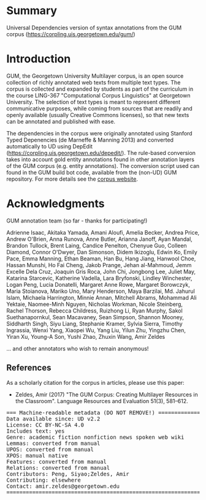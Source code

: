 # Summary

Universal Dependencies version of syntax annotations from the GUM corpus (https://corpling.uis.georgetown.edu/gum/)

# Introduction

GUM, the Georgetown University Multilayer corpus, is an open source collection of richly annotated web texts from multiple text types. The corpus is collected and expanded by students as part of the curriculum in the course LING-367 "Computational Corpus Linguistics" at Georgetown University. The selection of text types is meant to represent different communicative purposes, while coming from sources that are readily and openly available (usually Creative Commons licenses), so that new texts can be annotated and published with ease.

The dependencies in the corpus were originally annotated using Stanford Typed Depenencies (de Marneffe & Manning 2013) and converted automatically to UD using DepEdit (https://corpling.uis.georgetown.edu/depedit/). The rule-based conversion takes into account gold entity annotations found in other annotation layers of the GUM corpus (e.g. entity annotations). The conversion script used can found in the GUM build bot code, available from the (non-UD) GUM repository. For more details see the [corpus website](https://corpling.uis.georgetown.edu/gum/).

# Acknowledgments

GUM annotation team (so far - thanks for participating!)

Adrienne Isaac, Akitaka Yamada, Amani Aloufi, Amelia Becker, Andrea Price, Andrew O'Brien, Anna Runova, Anne Butler, Arianna Janoff, Ayan Mandal, Brandon Tullock, Brent Laing, Candice Penelton, Chenyue Guo, Colleen Diamond, Connor O'Dwyer, Dan Simonson, Didem Ikizoglu, Edwin Ko, Emily Pace, Emma Manning, Ethan Beaman, Han Bu, Hang Jiang, Hanwool Choe, Hassan Munshi, Ho Fai Cheng, Jakob Prange, Jehan al-Mahmoud, Jemm Excelle Dela Cruz, Joaquin Gris Roca, John Chi, Jongbong Lee, Juliet May, Katarina Starcevic, Katherine Vadella, Lara Bryfonski, Lindley Winchester, Logan Peng, Lucia Donatelli, Margaret Anne Rowe, Margaret Borowczyk, Maria Stoianova, Mariko Uno, Mary Henderson, Maya Barzilai, Md. Jahurul Islam, Michaela Harrington, Minnie Annan, Mitchell Abrams, Mohammad Ali Yektaie, Naomee-Minh Nguyen, Nicholas Workman, Nicole Steinberg, Rachel Thorson, Rebecca Childress, Ruizhong Li, Ryan Murphy, Sakol Suethanapornkul, Sean Macavaney, Sean Simpson, Shannon Mooney, Siddharth Singh, Siyu Liang, Stephanie Kramer, Sylvia Sierra, Timothy Ingrassia, Wenxi Yang, Xiaopei Wu, Yang Liu, Yilun Zhu, Yingzhu Chen, Yiran Xu, Young-A Son, Yushi Zhao, Zhuxin Wang, Amir Zeldes

... and other annotators who wish to remain anonymous!  

## References

As a scholarly citation for the corpus in articles, please use this paper:

* Zeldes, Amir (2017) "The GUM Corpus: Creating Multilayer Resources in the Classroom". Language Resources and Evaluation 51(3), 581–612.

<pre>
=== Machine-readable metadata (DO NOT REMOVE!) ================================
Data available since: UD v2.2
License: CC BY-NC-SA 4.0
Includes text: yes
Genre: academic fiction nonfiction news spoken web wiki
Lemmas: converted from manual
UPOS: converted from manual
XPOS: manual native
Features: converted from manual
Relations: converted from manual
Contributors: Peng, Siyao;Zeldes, Amir
Contributing: elsewhere
Contact: amir.zeldes@georgetown.edu
===============================================================================
</pre>
